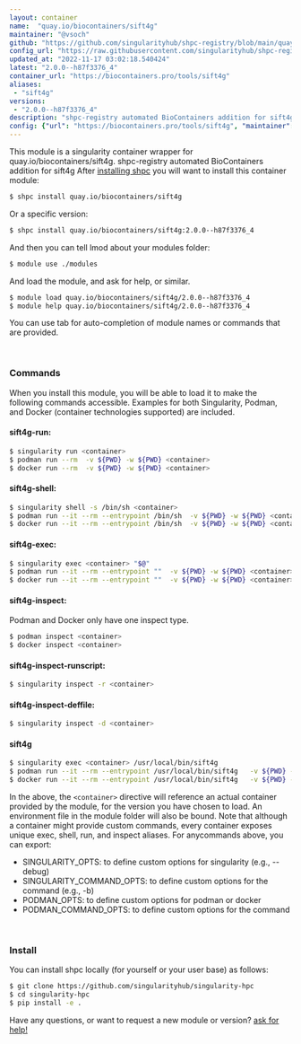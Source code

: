 ```yaml
---
layout: container
name:  "quay.io/biocontainers/sift4g"
maintainer: "@vsoch"
github: "https://github.com/singularityhub/shpc-registry/blob/main/quay.io/biocontainers/sift4g/container.yaml"
config_url: "https://raw.githubusercontent.com/singularityhub/shpc-registry/main/quay.io/biocontainers/sift4g/container.yaml"
updated_at: "2022-11-17 03:02:18.540424"
latest: "2.0.0--h87f3376_4"
container_url: "https://biocontainers.pro/tools/sift4g"
aliases:
 - "sift4g"
versions:
 - "2.0.0--h87f3376_4"
description: "shpc-registry automated BioContainers addition for sift4g"
config: {"url": "https://biocontainers.pro/tools/sift4g", "maintainer": "@vsoch", "description": "shpc-registry automated BioContainers addition for sift4g", "latest": {"2.0.0--h87f3376_4": "sha256:cfa96b310d3bafaa0788eb9cfbcb2d8420f2319d11ea47337f19f15444b8672d"}, "tags": {"2.0.0--h87f3376_4": "sha256:cfa96b310d3bafaa0788eb9cfbcb2d8420f2319d11ea47337f19f15444b8672d"}, "docker": "quay.io/biocontainers/sift4g", "aliases": {"sift4g": "/usr/local/bin/sift4g"}}
---
```


This module is a singularity container wrapper for quay.io/biocontainers/sift4g.
shpc-registry automated BioContainers addition for sift4g
After [installing shpc](#install) you will want to install this container module:


```bash
$ shpc install quay.io/biocontainers/sift4g
```

Or a specific version:

```bash
$ shpc install quay.io/biocontainers/sift4g:2.0.0--h87f3376_4
```

And then you can tell lmod about your modules folder:

```bash
$ module use ./modules
```

And load the module, and ask for help, or similar.

```bash
$ module load quay.io/biocontainers/sift4g/2.0.0--h87f3376_4
$ module help quay.io/biocontainers/sift4g/2.0.0--h87f3376_4
```

You can use tab for auto-completion of module names or commands that are provided.

<br>

### Commands

When you install this module, you will be able to load it to make the following commands accessible.
Examples for both Singularity, Podman, and Docker (container technologies supported) are included.

#### sift4g-run:

```bash
$ singularity run <container>
$ podman run --rm  -v ${PWD} -w ${PWD} <container>
$ docker run --rm  -v ${PWD} -w ${PWD} <container>
```

#### sift4g-shell:

```bash
$ singularity shell -s /bin/sh <container>
$ podman run --it --rm --entrypoint /bin/sh  -v ${PWD} -w ${PWD} <container>
$ docker run --it --rm --entrypoint /bin/sh  -v ${PWD} -w ${PWD} <container>
```

#### sift4g-exec:

```bash
$ singularity exec <container> "$@"
$ podman run --it --rm --entrypoint ""  -v ${PWD} -w ${PWD} <container> "$@"
$ docker run --it --rm --entrypoint ""  -v ${PWD} -w ${PWD} <container> "$@"
```

#### sift4g-inspect:

Podman and Docker only have one inspect type.

```bash
$ podman inspect <container>
$ docker inspect <container>
```

#### sift4g-inspect-runscript:

```bash
$ singularity inspect -r <container>
```

#### sift4g-inspect-deffile:

```bash
$ singularity inspect -d <container>
```


#### sift4g

```bash
$ singularity exec <container> /usr/local/bin/sift4g
$ podman run --it --rm --entrypoint /usr/local/bin/sift4g   -v ${PWD} -w ${PWD} <container> -c " $@"
$ docker run --it --rm --entrypoint /usr/local/bin/sift4g   -v ${PWD} -w ${PWD} <container> -c " $@"
```



In the above, the `<container>` directive will reference an actual container provided
by the module, for the version you have chosen to load. An environment file in the
module folder will also be bound. Note that although a container
might provide custom commands, every container exposes unique exec, shell, run, and
inspect aliases. For anycommands above, you can export:

 - SINGULARITY_OPTS: to define custom options for singularity (e.g., --debug)
 - SINGULARITY_COMMAND_OPTS: to define custom options for the command (e.g., -b)
 - PODMAN_OPTS: to define custom options for podman or docker
 - PODMAN_COMMAND_OPTS: to define custom options for the command

<br>

### Install

You can install shpc locally (for yourself or your user base) as follows:

```bash
$ git clone https://github.com/singularityhub/singularity-hpc
$ cd singularity-hpc
$ pip install -e .
```

Have any questions, or want to request a new module or version? [ask for help!](https://github.com/singularityhub/singularity-hpc/issues)